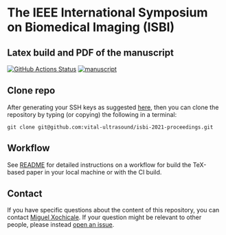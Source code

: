 # The IEEE International Symposium on Biomedical Imaging (ISBI) 

## Latex build and PDF of the manuscript
[![GitHub Actions Status](https://github.com/vital-ultrasound/isbi-2021-proceedings/workflows/CI-TeX-Compilation-/badge.svg)](https://github.com/vital-ultrasound/isbi-2021-proceedings/actions) [![manuscript](https://img.shields.io/badge/read-manuscript-blue.svg)](https://github.com/vital-ultrasound/isbi-2021-proceedings/blob/pdfs/isbi2021.pdf)

## Clone repo
After generating your SSH keys as suggested [here](https://docs.github.com/en/github/authenticating-to-github/generating-a-new-ssh-key-and-adding-it-to-the-ssh-agent), then you can clone the repository by typing (or copying) the following in a terminal:
```
git clone git@github.com:vital-ultrasound/isbi-2021-proceedings.git
```

## Workflow 
See [README](workflow/README.md) for detailed instructions on a workflow for build the TeX-based paper in your local machine or with the CI build.

## Contact 
If you have specific questions about the content of this repository, you can contact [Miguel Xochicale](mailto:miguel.xochicale@kcl.ac.uk?subject="[isbi-2021]"). 
If your question might be relevant to other people, please instead [open an issue](https://github.com/vital-ultrasound/isbi-2021-proceedings/issues).


